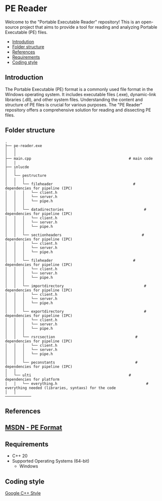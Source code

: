 # PE Reader

Welcome to the "Portable Executable Reader" repository! This is an open-source project that aims to provide a tool for reading and analyzing Portable Executable (PE) files.

- [Introdution](#introduction)
- [Folder structure](#folder-structure)
- [References](#references)
- [Requirements](#requirements)
- [Coding style](#coding-style)

Introduction
----------------
The Portable Executable (PE) format is a commonly used file format in the Windows operating system. It includes executable files (.exe), dynamic-link libraries (.dll), and other system files. Understanding the content and structure of PE files is crucial for various purposes. The "PE Reader" repository offers a comprehensive solution for reading and dissecting PE files.

Folder structure
----------------
```
.
├── pe-reader.exe                                        
│   │
│   │
├── main.cpp                                             # main code
│   │
├── inlucde
│   │
│   └── pestructure
│   │   │ 
│   │   └── fileheader                                     # dependencies for pipeline (IPC)
│   │   │   └── client.h
│   │   │   └── server.h
│   │   │   └── pipe.h
│   │   │ 
│   │   └── datadirectories                                     # dependencies for pipeline (IPC)
│   │   │   └── client.h
│   │   │   └── server.h
│   │   │   └── pipe.h
│   │   │ 
│   │   └── sectionheaders                                     # dependencies for pipeline (IPC)
│   │   │   └── client.h
│   │   │   └── server.h
│   │   │   └── pipe.h
│   │   │ 
│   │   └── fileheader                                     # dependencies for pipeline (IPC)
│   │   │   └── client.h
│   │   │   └── server.h
│   │   │   └── pipe.h
│   │   │ 
│   │   └── importdirectory                                     # dependencies for pipeline (IPC)
│   │   │   └── client.h
│   │   │   └── server.h
│   │   │   └── pipe.h
│   │   │ 
│   │   └── exportdirectory                                     # dependencies for pipeline (IPC)
│   │   │   └── client.h
│   │   │   └── server.h
│   │   │   └── pipe.h
│   │   │ 
│   │   └── rsrcsection                                     # dependencies for pipeline (IPC)
│   │   │   └── client.h
│   │   │   └── server.h
│   │   │   └── pipe.h
│   │   │ 
│   │   └── peconstants                                     # dependencies for pipeline (IPC)
│   │
│   └── ulti                                             # dependencies for platform 
│   │   └── everything.h                                         # everything needed (libraries, syntaxs) for the code
│   │
────────────	
```

References
----------------
## [MSDN - PE Format](https://learn.microsoft.com/en-us/windows/win32/debug/pe-format)

Requirements
---
* C++ 20
* Supported Operating Systems (64-bit)
  * Windows

Coding style
------------
[Google C++ Style](https://google.github.io/styleguide/cppguide.html)

